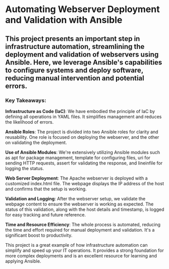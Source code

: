 # Automating Webserver Deployment and Validation with Ansible

## **This project presents an important step in infrastructure automation, streamlining the deployment and validation of webservers using Ansible. Here, we leverage Ansible's capabilities to configure systems and deploy software, reducing manual intervention and potential errors.**

### **Key Takeaways:**

**Infrastructure as Code (IaC)**: We have embodied the principle of IaC by defining all operations in YAML files. It simplifies management and reduces the likelihood of errors.

**Ansible Roles**: The project is divided into two Ansible roles for clarity and reusability. One role is focused on deploying the webserver, and the other on validating the deployment.

**Use of Ansible Modules**: We're extensively utilizing Ansible modules such as apt for package management, template for configuring files, uri for sending HTTP requests, assert for validating the response, and lineinfile for logging the status.

**Web Server Deployment**: The Apache webserver is deployed with a customized index.html file. The webpage displays the IP address of the host and confirms that the setup is working.

**Validation and Logging**: After the webserver setup, we validate the webpage content to ensure the webserver is working as expected. The status of this validation, along with the host details and timestamp, is logged for easy tracking and future reference.

**Time and Resource Efficiency**: The whole process is automated, reducing the time and effort required for manual deployment and validation. It's a significant boost to productivity.

This project is a great example of how infrastructure automation can simplify and speed up your IT operations. It provides a strong foundation for more complex deployments and is an excellent resource for learning and applying Ansible.
